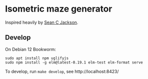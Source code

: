 # Isometric maze generator

Inspired heavily by [Sean C Jackson](https://www.seancjackson.com/).

## Develop

On Debian 12 Bookworm:

```
sudo apt install npm uglifyjs
sudo npm install -g elm@latest-0.19.1 elm-test elm-format serve
```

To develop, run `make develop`, see http://localhost:8423/
